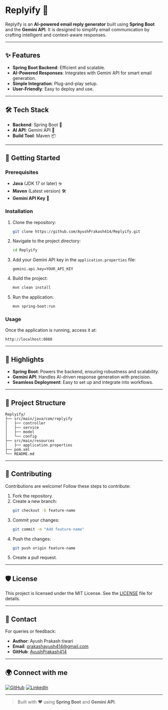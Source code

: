 
# Replyify 🚀

Replyify is an **AI-powered email reply generator** built using **Spring Boot** and the **Gemini API**. It is designed to simplify email communication by crafting intelligent and context-aware responses.

---

## ✨ Features

- **Spring Boot Backend**: Efficient and scalable.
- **AI-Powered Responses**: Integrates with Gemini API for smart email generation.
- **Simple Integration**: Plug-and-play setup.
- **User-Friendly**: Easy to deploy and use.

---

## 🛠️ Tech Stack

- **Backend**: Spring Boot 🌱
- **AI API**: Gemini API 🤖
- **Build Tool**: Maven 📦

---

## 🚀 Getting Started

### Prerequisites

- **Java** (JDK 17 or later) ☕
- **Maven** (Latest version) 🛠️
- **Gemini API Key** 🔑

### Installation

1. Clone the repository:
   ```bash
   git clone https://github.com/AyushPrakash414/Replyify.git
   ```

2. Navigate to the project directory:
   ```bash
   cd Replyify
   ```

3. Add your Gemini API key in the `application.properties` file:
   ```properties
   gemini.api.key=YOUR_API_KEY
   ```

4. Build the project:
   ```bash
   mvn clean install
   ```

5. Run the application:
   ```bash
   mvn spring-boot:run
   ```

### Usage

Once the application is running, access it at:

```
http://localhost:8080
```

---

## 🌟 Highlights

- **Spring Boot**: Powers the backend, ensuring robustness and scalability.
- **Gemini API**: Handles AI-driven response generation with precision.
- **Seamless Deployment**: Easy to set up and integrate into workflows.

---

## 📂 Project Structure

```
Replyify/
├── src/main/java/com/replyify
│   ├── controller
│   ├── service
│   ├── model
│   └── config
├── src/main/resources
│   ├── application.properties
├── pom.xml
└── README.md
```

---

## 🤝 Contributing

Contributions are welcome! Follow these steps to contribute:

1. Fork the repository.
2. Create a new branch:
   ```bash
   git checkout -b feature-name
   ```
3. Commit your changes:
   ```bash
   git commit -m "Add feature-name"
   ```
4. Push the changes:
   ```bash
   git push origin feature-name
   ```
5. Create a pull request.

---

## 🛡️ License

This project is licensed under the MIT License. See the [LICENSE](LICENSE) file for details.

---

## 📧 Contact

For queries or feedback:
- **Author**: Ayush Prakash tiwari
- **Email**: [prakashayush414@gmail.com](mailto:prakashayush414@gmail.com)
- **GitHub**: [AyushPrakash414](https://github.com/AyushPrakash414)

---

## 🌍 Connect with me

[![GitHub](https://img.shields.io/badge/GitHub-333?style=for-the-badge&logo=github&logoColor=white)](https://github.com/AyushPrakash414) [![LinkedIn](https://img.shields.io/badge/LinkedIn-blue?style=for-the-badge&logo=linkedin)](https://www.linkedin.com/in/ayush-prakash-tiwari-5281b2286/)

---

> Built with ❤️ using **Spring Boot** and **Gemini API**.
